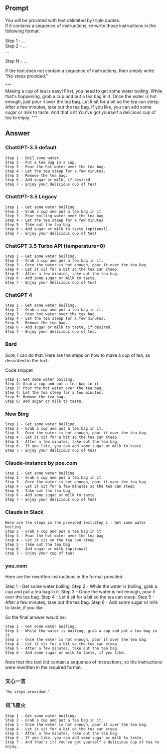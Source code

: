 ## Prompt
You will be provided with text delimited by triple quotes. <br/>
If it contains a sequence of instructions, re-write those instructions in the following format:

Step 1 - ... <br/>
Step 2 - … <br/>
… <br/>

Step N - …

If the text does not contain a sequence of instructions, then simply write "No steps provided."

"""<br/>
Making a cup of tea is easy! First, you need to get some water boiling. While that's happening, grab a cup and put a tea bag in it. Once the water is hot enough, just pour it over the tea bag. Let it sit for a bit so the tea can steep. After a few minutes, take out the tea bag. If you like, you can add some sugar or milk to taste. And that's it! You've got yourself a delicious cup of tea to enjoy.
"""<br/>

## Answer

### ChatGPT-3.5 default
```
Step 1 - Boil some water.
Step 2 - Put a tea bag in a cup.
Step 3 - Pour the hot water over the tea bag.
Step 4 - Let the tea steep for a few minutes.
Step 5 - Remove the tea bag.
Step 6 - Add sugar or milk, if desired.
Step 7 - Enjoy your delicious cup of tea!
```

### ChatGPT-3.5 Legacy
```
Step 1 - Get some water boiling
Step 2 - Grab a cup and put a tea bag in it
Step 3 - Pour boiling water over the tea bag
Step 4 - Let the tea steep for a few minutes
Step 5 - Take out the tea bag
Step 6 - Add sugar or milk to taste (optional)
Step 7 - Enjoy your delicious cup of tea!
```

### ChatGPT 3.5 Turbo API (temperature=0)
```
Step 1 - Get some water boiling. 
Step 2 - Grab a cup and put a tea bag in it. 
Step 3 - Once the water is hot enough, pour it over the tea bag. 
Step 4 - Let it sit for a bit so the tea can steep. 
Step 5 - After a few minutes, take out the tea bag. 
Step 6 - Add some sugar or milk to taste. 
Step 7 - Enjoy your delicious cup of tea! 
```

### ChatGPT 4
```
Step 1 - Get some water boiling.
Step 2 - Grab a cup and put a tea bag in it.
Step 3 - Pour hot water over the tea bag.
Step 4 - Let the tea steep for a few minutes.
Step 5 - Remove the tea bag.
Step 6 - Add sugar or milk to taste, if desired.
Step 7 - Enjoy your delicious cup of tea.
```

### Bard
Sure, I can do that. Here are the steps on how to make a cup of tea, as described in the text:

Code snippet

```
Step 1: Get some water boiling.
Step 2: Grab a cup and put a tea bag in it.
Step 3: Pour the hot water over the tea bag.
Step 4: Let the tea steep for a few minutes.
Step 5: Remove the tea bag.
Step 6: Add sugar or milk to taste.
```

### New Bing
```
Step 1 - Get some water boiling.
Step 2 - Grab a cup and put a tea bag in it.
Step 3 - Once the water is hot enough, pour it over the tea bag.
Step 4 - Let it sit for a bit so the tea can steep.
Step 5 - After a few minutes, take out the tea bag.
Step 6 - If you like, you can add some sugar or milk to taste.
Step 7 - Enjoy your delicious cup of tea!
```

### Claude-instance by poe.com
```
Step 1 - Get some water boiling  
Step 2 - Grab a cup and put a tea bag in it  
Step 3 - Once the water is hot enough, pour it over the tea bag  
Step 4 - Let it sit for a few minutes so the tea can steep  
Step 5 - Take out the tea bag  
Step 6 - Add some sugar or milk to taste  
Step 7 - Enjoy your delicious cup of tea!
```

### Claude in Slack
```
Here are the steps in the provided text:Step 1 - Get some water boiling  
Step 2 - Grab a cup and put a tea bag in it  
Step 3 - Pour the hot water over the tea bag  
Step 4 - Let it sit so the tea can steep  
Step 5 - Take out the tea bag  
Step 6 - Add sugar or milk (optional)  
Step 7 - Enjoy your cup of tea!
```

### you.com
Here are the rewritten instructions in the format provided:

Step 1 - Get some water boiling.
Step 2 - While the water is boiling, grab a cup and put a tea bag in it.
Step 3 - Once the water is hot enough, pour it over the tea bag.
Step 4 - Let it sit for a bit so the tea can steep.
Step 5 - After a few minutes, take out the tea bag.
Step 6 - Add some sugar or milk to taste, if you like.

So the final answer would be:
```
Step 1 - Get some water boiling.
Step 2 - While the water is boiling, grab a cup and put a tea bag in it.
Step 3 - Once the water is hot enough, pour it over the tea bag.
Step 4 - Let it sit for a bit so the tea can steep.
Step 5 - After a few minutes, take out the tea bag.
Step 6 - Add some sugar or milk to taste, if you like.
```

Note that this text did contain a sequence of instructions, so the instructions were rewritten in the required format.

### 文心一言
```
"No steps provided."
```

### 讯飞星火
```
Step 1 - Get some water boiling.
Step 2 - Grab a cup and put a tea bag in it.
Step 3 - Once the water is hot enough, pour it over the tea bag.
Step 4 - Let it sit for a bit so the tea can steep.
Step 5 - After a few minutes, take out the tea bag.
Step 6 - If you like, you can add some sugar or milk to taste.
Step 7 - And that's it! You've got yourself a delicious cup of tea to enjoy.
